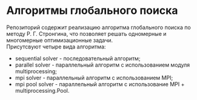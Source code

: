 # Алгоритмы глобального поиска

Репозиторий содержит реализацию алгоритма глобального поиска по методу Р. Г. Стронгина, что позволяет решать одномерные и многомерные оптимизационные задачи.\
Присутсвуют четыре вида алгоритма:
* sequential solver - последовательный алгоритм;
* parallel solver - параллельный алгоритм с использованием модуля multiprocessing;
* mpi solver - параллельный алгоритм с использованием MPI;
* mpi pool solver - параллельный алгоритм с использование MPI + multiprocessing.Pool.
